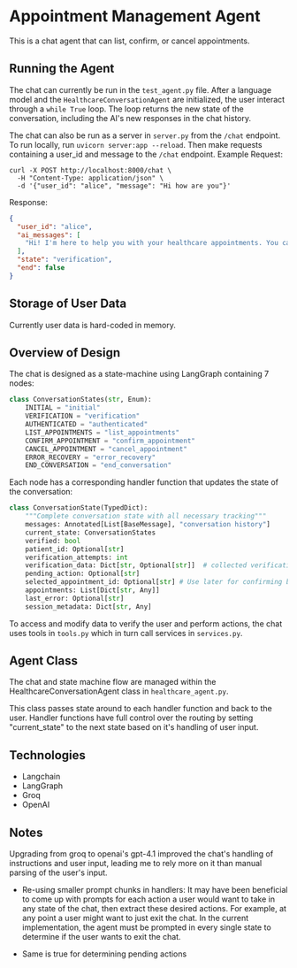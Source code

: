 # Appointment Management Agent

This is a chat agent that can list, confirm, or cancel appointments.

## Running the Agent

The chat can currently be run in the `test_agent.py` file. After a language model and the `HealthcareConversationAgent` are initialized,
the user interact through a `while True` loop. The loop returns the new state of the conversation, including the AI's new responses in the
chat history.

The chat can also be run as a server in `server.py` from the `/chat` endpoint. To run locally,
run `uvicorn server:app --reload`. Then make requests containing a user_id and message to the `/chat` endpoint.
Example Request:

```
curl -X POST http://localhost:8000/chat \
  -H "Content-Type: application/json" \
  -d '{"user_id": "alice", "message": "Hi how are you"}'
```

Response:

```json
{
  "user_id": "alice",
  "ai_messages": [
    "Hi! I'm here to help you with your healthcare appointments. You can ask me to list, confirm, or cancel your appointments. To get started, I'll need to verify your identity for security purposes. Could you please provide your full name, phone number, and date of birth?"
  ],
  "state": "verification",
  "end": false
}
```

## Storage of User Data

Currently user data is hard-coded in memory.

## Overview of Design

The chat is designed as a state-machine using LangGraph containing 7 nodes:

```python
class ConversationStates(str, Enum):
    INITIAL = "initial"
    VERIFICATION = "verification"
    AUTHENTICATED = "authenticated"
    LIST_APPOINTMENTS = "list_appointments"
    CONFIRM_APPOINTMENT = "confirm_appointment"
    CANCEL_APPOINTMENT = "cancel_appointment"
    ERROR_RECOVERY = "error_recovery"
    END_CONVERSATION = "end_conversation"
```

Each node has a corresponding handler function that updates the state of the conversation:

```python
class ConversationState(TypedDict):
    """Complete conversation state with all necessary tracking"""
    messages: Annotated[List[BaseMessage], "conversation history"]
    current_state: ConversationStates
    verified: bool
    patient_id: Optional[str]
    verification_attempts: int
    verification_data: Dict[str, Optional[str]]  # collected verification info
    pending_action: Optional[str]
    selected_appointment_id: Optional[str] # Use later for confirming before confirm/cancel
    appointments: List[Dict[str, Any]]
    last_error: Optional[str]
    session_metadata: Dict[str, Any]
```

To access and modify data to verify the user and perform actions, the chat uses tools in `tools.py` which in turn
call services in `services.py`.

## Agent Class

The chat and state machine flow are managed within the HealthcareConversationAgent class in `healthcare_agent.py`.

This class passes state around to each handler function and back to the user. Handler
functions have full control over the routing by setting "current_state" to the next state
based on it's handling of user input.

## Technologies

- Langchain
- LangGraph
- Groq
- OpenAI

## Notes

Upgrading from groq to openai's gpt-4.1 improved the chat's handling of instructions and user input, leading me to
rely more on it than manual parsing of the user's input.

- Re-using smaller prompt chunks in handlers:
  It may have been beneficial to come up with prompts for each action a user would want to take in any state of the chat, then extract these desired actions. For example, at any point a user might want to just exit the chat. In the current implementation, the agent must be prompted in every single state to determine if the user wants to exit the chat.

- Same is true for determining pending actions
